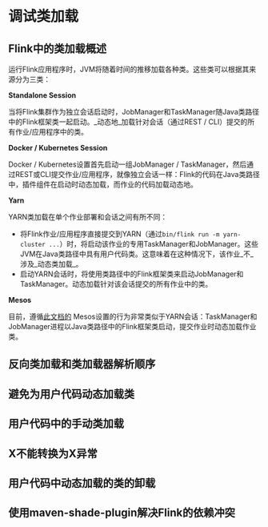 # 调试类加载

## Flink中的类加载概述

运行Flink应用程序时，JVM将随着时间的推移加载各种类。这些类可以根据其来源分为三类：

 **Standalone Session**

 当将Flink集群作为独立会话启动时，JobManager和TaskManager随Java类路径中的Flink框架类一起启动。_动态地_加载针对会话（通过REST / CLI）提交的所有作业/应用程序中的类。

 **Docker / Kubernetes Session**

Docker / Kubernetes设置首先启动一组JobManager / TaskManager，然后通过REST或CLI提交作业/应用程序，就像独立会话一样：Flink的代码在Java类路径中，插件组件在启动时动态加载，而作业的代码加载动态地。

**Yarn**

YARN类加载在单个作业部署和会话之间有所不同：

* 将Flink作业/应用程序直接提交到YARN（通过`bin/flink run -m yarn-cluster ...`）时，将启动该作业的专用TaskManager和JobManager。这些JVM在Java类路径中具有用户代码类。这意味着在这种情况下，该作业_不_涉及_动态类加载_。
* 启动YARN会话时，将使用类路径中的Flink框架类来启动JobManager和TaskManager。动态加载针对该会话提交的所有作业中的类。

**Mesos**

 目前，遵循[此文档的](https://ci.apache.org/projects/flink/flink-docs-release-1.10/ops/deployment/mesos.html) Mesos设置的行为非常类似于YARN会话：TaskManager和JobManager进程以Java类路径中的Flink框架类启动，提交作业时动态加载作业类。

## 反向类加载和类加载器解析顺序

## 避免为用户代码动态加载类

## 用户代码中的手动类加载

## X不能转换为X异常

## 用户代码中动态加载的类的卸载

## 使用maven-shade-plugin解决Flink的依赖冲突

